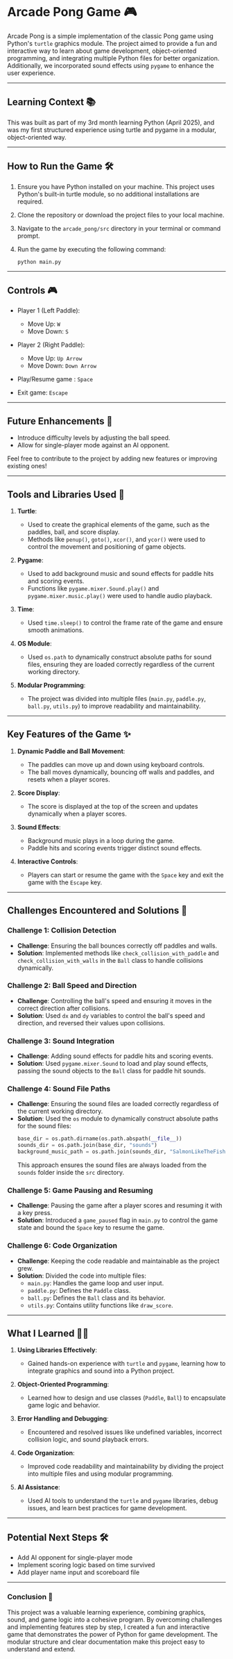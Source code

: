 # Arcade Pong Game 🎮

Arcade Pong is a simple implementation of the classic Pong game using Python's `turtle` graphics module. The project aimed to provide a fun and interactive way to learn about game development, object-oriented programming, and integrating multiple Python files for better organization. Additionally, we incorporated sound effects using `pygame` to enhance the user experience.

---

## Learning Context 📚

This was built as part of my 3rd month learning Python (April 2025), and was my first structured experience using turtle and pygame in a modular, object-oriented way. 

---

## How to Run the Game 🛠️

1. Ensure you have Python installed on your machine. This project uses Python's built-in turtle module, so no additional installations are required.
2. Clone the repository or download the project files to your local machine.
3. Navigate to the `arcade_pong/src` directory in your terminal or command prompt.
4. Run the game by executing the following command:

   ```
   python main.py
   ```

---

## Controls 🎮

- Player 1 (Left Paddle):
  - Move Up: `W`
  - Move Down: `S`

- Player 2 (Right Paddle):
  - Move Up: `Up Arrow`
  - Move Down: `Down Arrow`

- Play/Resume game : `Space`

- Exit game: `Escape`

---

## Future Enhancements 🔮

- Introduce difficulty levels by adjusting the ball speed.
- Allow for single-player mode against an AI opponent.

Feel free to contribute to the project by adding new features or improving existing ones!

---

## Tools and Libraries Used 🧰

1. **Turtle**:
   - Used to create the graphical elements of the game, such as the paddles, ball, and score display.
   - Methods like `penup()`, `goto()`, `xcor()`, and `ycor()` were used to control the movement and positioning of game objects.

2. **Pygame**:
   - Used to add background music and sound effects for paddle hits and scoring events.
   - Functions like `pygame.mixer.Sound.play()` and `pygame.mixer.music.play()` were used to handle audio playback.

3. **Time**:
   - Used `time.sleep()` to control the frame rate of the game and ensure smooth animations.

4. **OS Module**:
   - Used `os.path` to dynamically construct absolute paths for sound files, ensuring they are loaded correctly regardless of the current working directory.

5. **Modular Programming**:
   - The project was divided into multiple files (`main.py`, `paddle.py`, `ball.py`, `utils.py`) to improve readability and maintainability.

---

## Key Features of the Game ✨

1. **Dynamic Paddle and Ball Movement**:
   - The paddles can move up and down using keyboard controls.
   - The ball moves dynamically, bouncing off walls and paddles, and resets when a player scores.

2. **Score Display**:
   - The score is displayed at the top of the screen and updates dynamically when a player scores.

3. **Sound Effects**:
   - Background music plays in a loop during the game.
   - Paddle hits and scoring events trigger distinct sound effects.

4. **Interactive Controls**:
   - Players can start or resume the game with the `Space` key and exit the game with the `Escape` key.

---

## Challenges Encountered and Solutions 🧩

### Challenge 1: Collision Detection
   - **Challenge**: Ensuring the ball bounces correctly off paddles and walls.
   - **Solution**: Implemented methods like `check_collision_with_paddle` and `check_collision_with_walls` in the `Ball` class to handle collisions dynamically.

### Challenge 2: Ball Speed and Direction
   - **Challenge**: Controlling the ball's speed and ensuring it moves in the correct direction after collisions.
   - **Solution**: Used `dx` and `dy` variables to control the ball's speed and direction, and reversed their values upon collisions.

### Challenge 3: Sound Integration
   - **Challenge**: Adding sound effects for paddle hits and scoring events.
   - **Solution**: Used `pygame.mixer.Sound` to load and play sound effects, passing the sound objects to the `Ball` class for paddle hit sounds.

### Challenge 4: Sound File Paths
   - **Challenge**: Ensuring the sound files are loaded correctly regardless of the current working directory.
   - **Solution**: Used the `os` module to dynamically construct absolute paths for the sound files:
     ```python
     base_dir = os.path.dirname(os.path.abspath(__file__))
     sounds_dir = os.path.join(base_dir, "sounds")
     background_music_path = os.path.join(sounds_dir, "SalmonLikeTheFish - Glacier.mp3")
     ```
     This approach ensures the sound files are always loaded from the `sounds` folder inside the `src` directory.

### Challenge 5: Game Pausing and Resuming
   - **Challenge**: Pausing the game after a player scores and resuming it with a key press.
   - **Solution**: Introduced a `game_paused` flag in `main.py` to control the game state and bound the `Space` key to resume the game.

### Challenge 6: Code Organization
   - **Challenge**: Keeping the code readable and maintainable as the project grew.
   - **Solution**: Divided the code into multiple files:
     - `main.py`: Handles the game loop and user input.
     - `paddle.py`: Defines the `Paddle` class.
     - `ball.py`: Defines the `Ball` class and its behavior.
     - `utils.py`: Contains utility functions like `draw_score`.

---

## What I Learned 👨‍🎓

1. **Using Libraries Effectively**:
   - Gained hands-on experience with `turtle` and `pygame`, learning how to integrate graphics and sound into a Python project.

2. **Object-Oriented Programming**:
   - Learned how to design and use classes (`Paddle`, `Ball`) to encapsulate game logic and behavior.

3. **Error Handling and Debugging**:
   - Encountered and resolved issues like undefined variables, incorrect collision logic, and sound playback errors.

4. **Code Organization**:
   - Improved code readability and maintainability by dividing the project into multiple files and using modular programming.

5. **AI Assistance**:
   - Used AI tools to understand the `turtle` and `pygame` libraries, debug issues, and learn best practices for game development.

---

## Potential Next Steps 🛠️

- Add AI opponent for single-player mode
- Implement scoring logic based on time survived
- Add player name input and scoreboard file

---

### Conclusion 📝

This project was a valuable learning experience, combining graphics, sound, and game logic into a cohesive program. By overcoming challenges and implementing features step by step, I created a fun and interactive game that demonstrates the power of Python for game development. The modular structure and clear documentation make this project easy to understand and extend.
